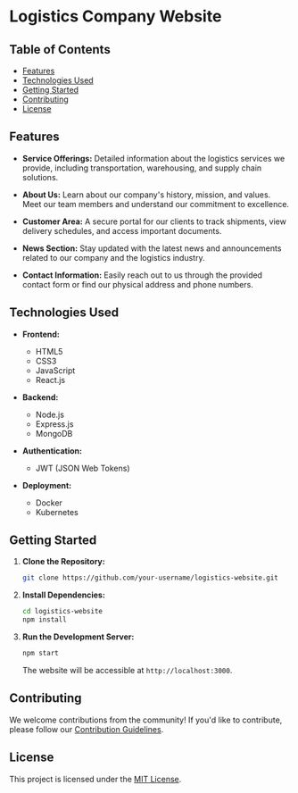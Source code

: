 # Logistics Company Website

## Table of Contents

- [Features](#features)
- [Technologies Used](#technologies-used)
- [Getting Started](#getting-started)
- [Contributing](#contributing)
- [License](#license)

## Features

- **Service Offerings:** Detailed information about the logistics services we provide, including transportation, warehousing, and supply chain solutions.

- **About Us:** Learn about our company's history, mission, and values. Meet our team members and understand our commitment to excellence.

- **Customer Area:** A secure portal for our clients to track shipments, view delivery schedules, and access important documents.

- **News Section:** Stay updated with the latest news and announcements related to our company and the logistics industry.

- **Contact Information:** Easily reach out to us through the provided contact form or find our physical address and phone numbers.

## Technologies Used

- **Frontend:**

  - HTML5
  - CSS3
  - JavaScript
  - React.js

- **Backend:**

  - Node.js
  - Express.js
  - MongoDB

- **Authentication:**

  - JWT (JSON Web Tokens)

- **Deployment:**
  - Docker
  - Kubernetes

## Getting Started

1. **Clone the Repository:**

   ```bash
   git clone https://github.com/your-username/logistics-website.git
   ```

2. **Install Dependencies:**

   ```bash
   cd logistics-website
   npm install
   ```

3. **Run the Development Server:**

   ```bash
   npm start
   ```

   The website will be accessible at `http://localhost:3000`.

## Contributing

We welcome contributions from the community! If you'd like to contribute, please follow our [Contribution Guidelines](CONTRIBUTING.md).

## License

This project is licensed under the [MIT License](LICENSE).
